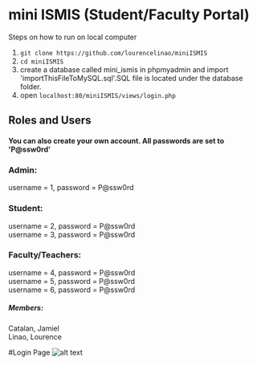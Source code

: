# mini ISMIS (Student/Faculty Portal)
Steps on how to run on local computer
1. `git clone https://github.com/lourencelinao/miniISMIS`
2. `cd miniISMIS`
3. create a database called mini_ismis in phpmyadmin and import 'importThisFileToMySQL.sql'.SQL file is located under the database folder.
4. open `localhost:80/miniISMIS/views/login.php`

## Roles and Users
#### You can also create your own account. All passwords are set to 'P@ssw0rd'

### Admin:
username = 1, password = P@ssw0rd

### Student: 
username = 2, password = P@ssw0rd <br>
username = 3, password = P@ssw0rd <br>

### Faculty/Teachers: 
username = 4, password = P@ssw0rd <br>
username = 5, password = P@ssw0rd <br>
username = 6, password = P@ssw0rd <br>


##### Members: 
Catalan, Jamiel <br>
Linao, Lourence <br>

#Login Page
![alt text](file:///C:/Users/loure/Downloads/login.png)
